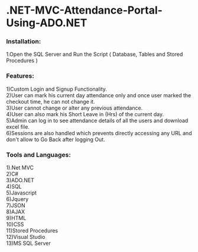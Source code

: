 # .NET-MVC-Attendance-Portal-Using-ADO.NET

### Installation:  
1.Open the SQL Server and Run the Script ( Database, Tables and Stored Procedures )  


### Features:
1)Custom Login and Signup Functionality.  
2)User can mark his current day attendance only and once user marked the checkout time, he can not change it.  
3)User cannot change or alter any previous attendance.  
4)User can also mark his Short Leave in (Hrs) of the current day.  
5)Admin can log in to see attendance details of all the users and download excel file.  
6)Sessions are also handled which prevents directly accessing any URL and don't allow to Go Back after logging Out.  

### Tools and Languages:
1).Net MVC  
2)C#  
3)ADO.NET  
4)SQL  
5)Javascript  
6)Jquery  
7)JSON  
8)AJAX  
9)HTML  
10)CSS  
11)Stored Procedures  
12)Visual Studio  
13)MS SQL Server  
